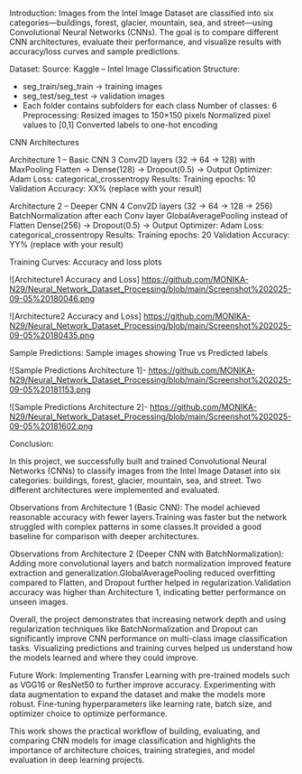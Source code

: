 Introduction:
Images from the Intel Image Dataset are classified into six categories—buildings, forest, glacier, mountain, sea, and street—using Convolutional Neural Networks (CNNs).
The goal is to compare different CNN architectures, evaluate their performance, and visualize results with accuracy/loss curves and sample predictions.

Dataset:
Source: Kaggle – Intel Image Classification
Structure:
- seg_train/seg_train → training images
- seg_test/seg_test → validation images
- Each folder contains subfolders for each class
Number of classes: 6
Preprocessing:
Resized images to 150×150 pixels
Normalized pixel values to [0,1]
Converted labels to one-hot encoding

CNN Architectures

Architecture 1 – Basic CNN
3 Conv2D layers (32 → 64 → 128) with MaxPooling
Flatten → Dense(128) → Dropout(0.5) → Output
Optimizer: Adam
Loss: categorical_crossentropy
Results:
Training epochs: 10
Validation Accuracy: XX% (replace with your result)

Architecture 2 – Deeper CNN
4 Conv2D layers (32 → 64 → 128 → 256)
BatchNormalization after each Conv layer
GlobalAveragePooling instead of Flatten
Dense(256) → Dropout(0.5) → Output
Optimizer: Adam
Loss: categorical_crossentropy
Results:
Training epochs: 20
Validation Accuracy: YY% (replace with your result)

Training Curves:
Accuracy and loss plots

![Architecture1 Accuracy and Loss] https://github.com/MONIKA-N29/Neural_Network_Dataset_Processing/blob/main/Screenshot%202025-09-05%20180046.png

![Architecture2 Accuracy and Loss] https://github.com/MONIKA-N29/Neural_Network_Dataset_Processing/blob/main/Screenshot%202025-09-05%20180435.png

Sample Predictions:
Sample images showing True vs Predicted labels

![Sample Predictions Architecture 1]-
https://github.com/MONIKA-N29/Neural_Network_Dataset_Processing/blob/main/Screenshot%202025-09-05%20181153.png

![Sample Predictions Architecture 2]-
https://github.com/MONIKA-N29/Neural_Network_Dataset_Processing/blob/main/Screenshot%202025-09-05%20181602.png


Conclusion:

In this project, we successfully built and trained Convolutional Neural Networks (CNNs) to classify images from the Intel Image Dataset into six categories: buildings, forest, glacier, mountain, sea, and street. Two different architectures were implemented and evaluated.

Observations from Architecture 1 (Basic CNN):
The model achieved reasonable accuracy with fewer layers.Training was faster but the network struggled with complex patterns in some classes.It provided a good baseline for comparison with deeper architectures.

Observations from Architecture 2 (Deeper CNN with BatchNormalization):
Adding more convolutional layers and batch normalization improved feature extraction and generalization.GlobalAveragePooling reduced overfitting compared to Flatten, and Dropout further helped in regularization.Validation accuracy was higher than Architecture 1, indicating better performance on unseen images.

Overall, the project demonstrates that increasing network depth and using regularization techniques like BatchNormalization and Dropout can significantly improve CNN performance on multi-class image classification tasks. Visualizing predictions and training curves helped us understand how the models learned and where they could improve.

Future Work:
Implementing Transfer Learning with pre-trained models such as VGG16 or ResNet50 to further improve accuracy.
Experimenting with data augmentation to expand the dataset and make the models more robust.
Fine-tuning hyperparameters like learning rate, batch size, and optimizer choice to optimize performance.

This work shows the practical workflow of building, evaluating, and comparing CNN models for image classification and highlights the importance of architecture choices, training strategies, and model evaluation in deep learning projects.
